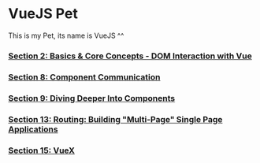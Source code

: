 # VueJS Pet

This is my Pet, its name is VueJS ^^

### [Section 2: Basics & Core Concepts - DOM Interaction with Vue](https://github.com/minhnv2306/vue-pet/tree/main/section2)
### [Section 8: Component Communication](https://github.com/minhnv2306/vue-pet/tree/main/section8)
### [Section 9: Diving Deeper Into Components](https://github.com/minhnv2306/vue-pet/tree/main/section8)
### [Section 13: Routing: Building "Multi-Page" Single Page Applications](https://github.com/minhnv2306/vue-pet/tree/main/section13)
### [Section 15: VueX](https://github.com/minhnv2306/vue-pet/tree/main/section15)
